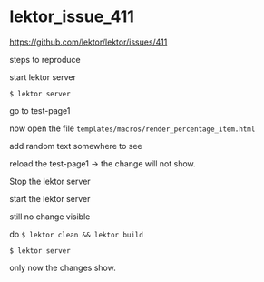 # lektor_issue_411

https://github.com/lektor/lektor/issues/411

steps to reproduce

start lektor server


`$ lektor server`

go to test-page1

now open the file `templates/macros/render_percentage_item.html`

add random text somewhere to see

reload the test-page1 -> the change will not show.

Stop the lektor server

start the lektor server

still no change visible

do `$ lektor clean && lektor build`

`$ lektor server`

only now the changes show.

